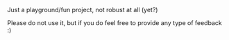 Just a playground/fun project, not robust at all (yet?)

Please do not use it, but if you do feel free to provide any type of feedback :)
